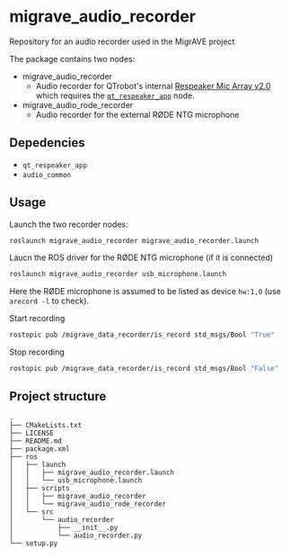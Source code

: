 # migrave_audio_recorder
Repository for an audio recorder used in the MigrAVE project

The package contains two nodes:
- migrave_audio_recorder
    - Audio recorder for QTrobot's internal [Respeaker Mic Array v2.0](https://wiki.seeedstudio.com/ReSpeaker_Mic_Array_v2.0/) which requires the [`qt_respeaker_app`](https://github.com/luxai-qtrobot/software/tree/master/apps/qt_respeaker_app) node.
- migrave_audio_rode_recorder
    - Audio recorder for the external RØDE NTG microphone

## Depedencies

- `qt_respeaker_app`
- `audio_common`

## Usage 

Launch the two recorder nodes:
```sh
roslaunch migrave_audio_recorder migrave_audio_recorder.launch
```
Laucn the ROS driver for the RØDE NTG microphone (if it is connected)
```sh
roslaunch migrave_audio_recorder usb_microphone.launch
```
Here the RØDE microphone is assumed to be listed as device `hw:1,0` (use `arecord -l` to check).

Start recording

```sh
rostopic pub /migrave_data_recorder/is_record std_msgs/Bool "True"
```
Stop recording

```sh
rostopic pub /migrave_data_recorder/is_record std_msgs/Bool "False"
```

## Project structure
```
.
├── CMakeLists.txt
├── LICENSE
├── README.md
├── package.xml
├── ros
│   ├── launch
│   │   ├── migrave_audio_recorder.launch
│   │   └── usb_microphone.launch
│   ├── scripts
│   │   ├── migrave_audio_recorder
│   │   └── migrave_audio_rode_recorder
│   └── src
│       └── audio_recorder
│           ├── __init__.py
│           └── audio_recorder.py
└── setup.py
```
